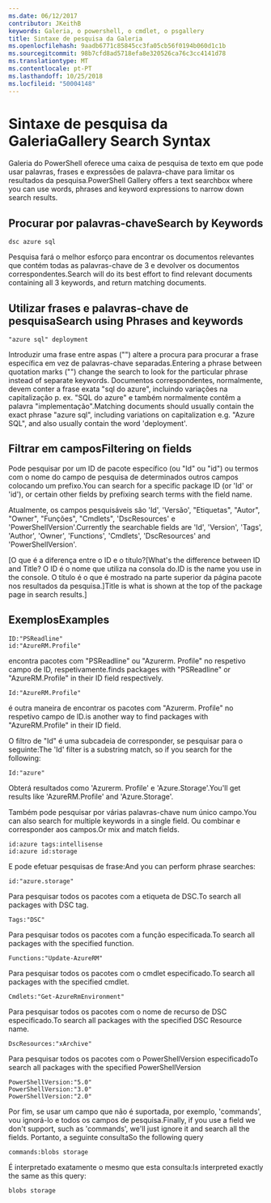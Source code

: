 ```yaml
---
ms.date: 06/12/2017
contributor: JKeithB
keywords: Galeria, o powershell, o cmdlet, o psgallery
title: Sintaxe de pesquisa da Galeria
ms.openlocfilehash: 9aadb6771c85845cc3fa05cb56f0194b060d1c1b
ms.sourcegitcommit: 98b7cfd8ad5718efa8e320526ca76c3cc4141d78
ms.translationtype: MT
ms.contentlocale: pt-PT
ms.lasthandoff: 10/25/2018
ms.locfileid: "50004148"
---
```

# <a name="gallery-search-syntax"></a><span data-ttu-id="41611-103">Sintaxe de pesquisa da Galeria</span><span class="sxs-lookup"><span data-stu-id="41611-103">Gallery Search Syntax</span></span>

<span data-ttu-id="41611-104">Galeria do PowerShell oferece uma caixa de pesquisa de texto em que pode usar palavras, frases e expressões de palavra-chave para limitar os resultados da pesquisa.</span><span class="sxs-lookup"><span data-stu-id="41611-104">PowerShell Gallery offers a text searchbox where you can use words, phrases and keyword expressions to narrow down search results.</span></span>

## <a name="search-by-keywords"></a><span data-ttu-id="41611-105">Procurar por palavras-chave</span><span class="sxs-lookup"><span data-stu-id="41611-105">Search by Keywords</span></span>

    dsc azure sql

<span data-ttu-id="41611-106">Pesquisa fará o melhor esforço para encontrar os documentos relevantes que contém todas as palavras-chave de 3 e devolver os documentos correspondentes.</span><span class="sxs-lookup"><span data-stu-id="41611-106">Search will do its best effort to find relevant documents containing all 3 keywords, and return matching documents.</span></span>

## <a name="search-using-phrases-and-keywords"></a><span data-ttu-id="41611-107">Utilizar frases e palavras-chave de pesquisa</span><span class="sxs-lookup"><span data-stu-id="41611-107">Search using Phrases and keywords</span></span>

    "azure sql" deployment

<span data-ttu-id="41611-108">Introduzir uma frase entre aspas ("") altere a procura para procurar a frase específica em vez de palavras-chave separadas.</span><span class="sxs-lookup"><span data-stu-id="41611-108">Entering a phrase between quotation marks ("") change the search to look for the particular phrase instead of separate keywords.</span></span>
<span data-ttu-id="41611-109">Documentos correspondentes, normalmente, devem conter a frase exata "sql do azure", incluindo variações na capitalização p. ex. "SQL do azure" e também normalmente contêm a palavra "implementação".</span><span class="sxs-lookup"><span data-stu-id="41611-109">Matching documents should usually contain the exact phrase "azure sql", including variations on capitalization e.g. "Azure SQL", and also usually contain the word 'deployment'.</span></span>

## <a name="filtering-on-fields"></a><span data-ttu-id="41611-110">Filtrar em campos</span><span class="sxs-lookup"><span data-stu-id="41611-110">Filtering on fields</span></span>

<span data-ttu-id="41611-111">Pode pesquisar por um ID de pacote específico (ou "Id" ou "id") ou termos com o nome do campo de pesquisa de determinados outros campos colocando um prefixo.</span><span class="sxs-lookup"><span data-stu-id="41611-111">You can search for a specific package ID (or 'Id' or 'id'), or certain other fields by prefixing search terms with the field name.</span></span>

<span data-ttu-id="41611-112">Atualmente, os campos pesquisáveis são 'Id', 'Versão', "Etiquetas", "Autor", "Owner", "Funções", "Cmdlets", 'DscResources' e 'PowerShellVersion'.</span><span class="sxs-lookup"><span data-stu-id="41611-112">Currently the searchable fields are 'Id', 'Version', 'Tags', 'Author', 'Owner', 'Functions', 'Cmdlets', 'DscResources' and 'PowerShellVersion'.</span></span>

<span data-ttu-id="41611-113">[O que é a diferença entre o ID e o título?</span><span class="sxs-lookup"><span data-stu-id="41611-113">[What's the difference between ID and Title?</span></span> <span data-ttu-id="41611-114">O ID é o nome que utiliza na consola do.</span><span class="sxs-lookup"><span data-stu-id="41611-114">ID is the name you use in the console.</span></span> <span data-ttu-id="41611-115">O título é o que é mostrado na parte superior da página pacote nos resultados da pesquisa.]</span><span class="sxs-lookup"><span data-stu-id="41611-115">Title is what is shown at the top of the package page in search results.]</span></span>

## <a name="examples"></a><span data-ttu-id="41611-116">Exemplos</span><span class="sxs-lookup"><span data-stu-id="41611-116">Examples</span></span>

    ID:"PSReadline"
    id:"AzureRM.Profile"

<span data-ttu-id="41611-117">encontra pacotes com "PSReadline" ou "Azurerm. Profile" no respetivo campo de ID, respetivamente.</span><span class="sxs-lookup"><span data-stu-id="41611-117">finds packages with "PSReadline" or "AzureRM.Profile" in their ID field respectively.</span></span>

    Id:"AzureRM.Profile"

<span data-ttu-id="41611-118">é outra maneira de encontrar os pacotes com "Azurerm. Profile" no respetivo campo de ID.</span><span class="sxs-lookup"><span data-stu-id="41611-118">is another way to find packages with "AzureRM.Profile" in their ID field.</span></span>

<span data-ttu-id="41611-119">O filtro de "Id" é uma subcadeia de corresponder, se pesquisar para o seguinte:</span><span class="sxs-lookup"><span data-stu-id="41611-119">The 'Id' filter is a substring match, so if you search for the following:</span></span>

    Id:"azure"

<span data-ttu-id="41611-120">Obterá resultados como 'Azurerm. Profile' e 'Azure.Storage'.</span><span class="sxs-lookup"><span data-stu-id="41611-120">You'll get results like 'AzureRM.Profile' and 'Azure.Storage'.</span></span>

<span data-ttu-id="41611-121">Também pode pesquisar por várias palavras-chave num único campo.</span><span class="sxs-lookup"><span data-stu-id="41611-121">You can also search for multiple keywords in a single field.</span></span> <span data-ttu-id="41611-122">Ou combinar e corresponder aos campos.</span><span class="sxs-lookup"><span data-stu-id="41611-122">Or mix and match fields.</span></span>

    id:azure tags:intellisense
    id:azure id:storage

<span data-ttu-id="41611-123">E pode efetuar pesquisas de frase:</span><span class="sxs-lookup"><span data-stu-id="41611-123">And you can perform phrase searches:</span></span>

    id:"azure.storage"


<span data-ttu-id="41611-124">Para pesquisar todos os pacotes com a etiqueta de DSC.</span><span class="sxs-lookup"><span data-stu-id="41611-124">To search all packages with DSC tag.</span></span>

    Tags:"DSC"

<span data-ttu-id="41611-125">Para pesquisar todos os pacotes com a função especificada.</span><span class="sxs-lookup"><span data-stu-id="41611-125">To search all packages with the specified function.</span></span>

    Functions:"Update-AzureRM"

<span data-ttu-id="41611-126">Para pesquisar todos os pacotes com o cmdlet especificado.</span><span class="sxs-lookup"><span data-stu-id="41611-126">To search all packages with the specified cmdlet.</span></span>

    Cmdlets:"Get-AzureRmEnvironment"

<span data-ttu-id="41611-127">Para pesquisar todos os pacotes com o nome de recurso de DSC especificado.</span><span class="sxs-lookup"><span data-stu-id="41611-127">To search all packages with the specified DSC Resource name.</span></span>

    DscResources:"xArchive"

<span data-ttu-id="41611-128">Para pesquisar todos os pacotes com o PowerShellVersion especificado</span><span class="sxs-lookup"><span data-stu-id="41611-128">To search all packages with the specified PowerShellVersion</span></span>

    PowerShellVersion:"5.0"
    PowerShellVersion:"3.0"
    PowerShellVersion:"2.0"


<span data-ttu-id="41611-129">Por fim, se usar um campo que não é suportada, por exemplo, 'commands', vou ignorá-lo e todos os campos de pesquisa.</span><span class="sxs-lookup"><span data-stu-id="41611-129">Finally, if you use a field we don't support, such as 'commands', we'll just ignore it and search all the fields.</span></span> <span data-ttu-id="41611-130">Portanto, a seguinte consulta</span><span class="sxs-lookup"><span data-stu-id="41611-130">So the following query</span></span>

    commands:blobs storage

<span data-ttu-id="41611-131">É interpretado exatamente o mesmo que esta consulta:</span><span class="sxs-lookup"><span data-stu-id="41611-131">Is interpreted exactly the same as this query:</span></span>

    blobs storage
